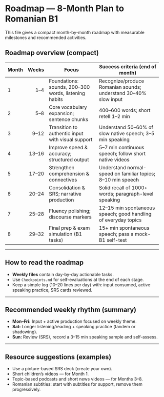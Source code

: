 # Roadmap — 8-Month Plan to Romanian B1

This file gives a compact month-by-month roadmap with measurable milestones and recommended activities.

## Roadmap overview (compact)
| Month | Weeks | Focus | Success criteria (end of month) |
|---|---:|---|---|
| 1 | 1–4 | Foundations: sounds, 200–300 words, listening habits | Recognize/produce Romanian sounds; understand 30–40% slow input |
| 2 | 5–8 | Core vocabulary expansion; sentence chunks | 400–600 words; short retell 1–2 min |
| 3 | 9–12 | Transition to authentic input with visual support | Understand 50–60% of slow native speech; 3–5 min speaking |
| 4 | 13–16 | Improve speed & accuracy; structured output | 5–7 min continuous speech; follow short native videos |
| 5 | 17–20 | Strengthen comprehension & connectives | Understand normal-speed on familiar topics; 8–10 min speech |
| 6 | 20–24 | Consolidation & SRS; narrative production | Solid recall of 1000+ words; paragraph-level speaking |
| 7 | 25–28 | Fluency polishing; discourse markers | 12–15 min spontaneous speech; good handling of everyday topics |
| 8 | 29–32 | Final prep & exam simulation (B1 tasks) | 15+ min spontaneous speech; pass a mock-B1 self-test |

---

## How to read the roadmap
- **Weekly files** contain day-by-day actionable tasks.
- Use `Checkpoints.md` for self-evaluations at the end of each stage.
- Keep a simple log (10–20 lines per day) with: input consumed, active speaking practice, SRS cards reviewed.

---

## Recommended weekly rhythm (summary)
- **Mon–Fri:** Input + active production focused on weekly theme.
- **Sat:** Longer listening/reading + speaking practice (tandem or shadowing).
- **Sun:** Review (SRS), record a 3–15 min speaking sample and self-assess.

---

## Resource suggestions (examples)
- Use a picture-based SRS deck (create your own).
- Short children’s videos — for Month 1.
- Topic-based podcasts and short news videos — for Months 3–8.
- Romanian subtitles: start with subtitles for support, remove them progressively.

